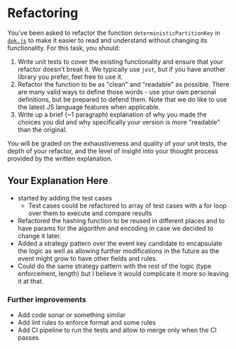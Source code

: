 # Refactoring

You've been asked to refactor the function `deterministicPartitionKey` in [`dpk.js`](dpk.js) to make it easier to read and understand without changing its functionality. For this task, you should:

1. Write unit tests to cover the existing functionality and ensure that your refactor doesn't break it. We typically use `jest`, but if you have another library you prefer, feel free to use it.
2. Refactor the function to be as "clean" and "readable" as possible. There are many valid ways to define those words - use your own personal definitions, but be prepared to defend them. Note that we do like to use the latest JS language features when applicable.
3. Write up a brief (~1 paragraph) explanation of why you made the choices you did and why specifically your version is more "readable" than the original.

You will be graded on the exhaustiveness and quality of your unit tests, the depth of your refactor, and the level of insight into your thought process provided by the written explanation.

## Your Explanation Here
* started by adding the test cases
  * Test cases could be refactored to array of test cases with a for loop over them to execute and compare results
* Refactored the hashing function to be reused in different places and to have params for the algorithm and encoding in case we decided to change it later.
* Added a strategy pattern over the event key candidate to encapsulate the logic as well as allowing further modifications in the future as the event might grow to have other fields and rules.
* Could do the same strategy pattern with the rest of the logic (type enforcement, length) but I believe it would complicate it more so leaving it at that.
### Further improvements
* Add code sonar or something similar
* Add lint rules to enforce format and some rules
* Add CI pipeline to run the tests and allow to merge only when the CI passes